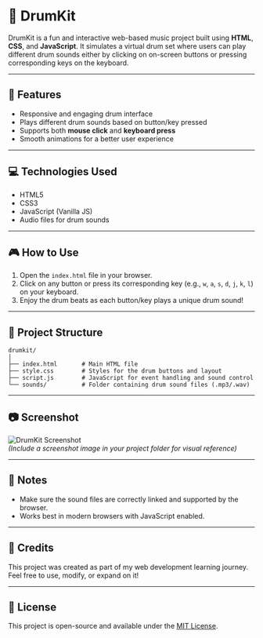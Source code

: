 # 🥁 DrumKit

DrumKit is a fun and interactive web-based music project built using **HTML**, **CSS**, and **JavaScript**. It simulates a virtual drum set where users can play different drum sounds either by clicking on on-screen buttons or pressing corresponding keys on the keyboard.

---

## 🚀 Features

- Responsive and engaging drum interface
- Plays different drum sounds based on button/key pressed
- Supports both **mouse click** and **keyboard press**
- Smooth animations for a better user experience

---

## 💻 Technologies Used

- HTML5
- CSS3
- JavaScript (Vanilla JS)
- Audio files for drum sounds

---

## 🎮 How to Use

1. Open the `index.html` file in your browser.
2. Click on any button or press its corresponding key (e.g., `w`, `a`, `s`, `d`, `j`, `k`, `l`) on your keyboard.
3. Enjoy the drum beats as each button/key plays a unique drum sound!

---

## 📁 Project Structure

```
drumkit/
│
├── index.html       # Main HTML file
├── style.css        # Styles for the drum buttons and layout
├── script.js        # JavaScript for event handling and sound control
└── sounds/          # Folder containing drum sound files (.mp3/.wav)
```

---

## 📷 Screenshot

![DrumKit Screenshot](screenshot.png)  
*(Include a screenshot image in your project folder for visual reference)*

---

## 📌 Notes

- Make sure the sound files are correctly linked and supported by the browser.
- Works best in modern browsers with JavaScript enabled.

---

## 🙌 Credits

This project was created as part of my web development learning journey. Feel free to use, modify, or expand on it!

---

## 📜 License

This project is open-source and available under the [MIT License](LICENSE).